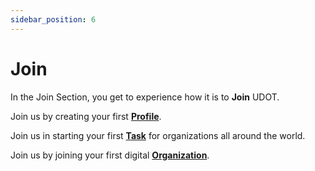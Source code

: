 ```yaml
---
sidebar_position: 6
---
```


# Join

In the Join Section, you get to experience how it is to **Join** UDOT.

Join us by creating your first [**Profile**](guides/profiles.md). 

Join us in starting your first [**Task**](/guides/tasks.md) for organizations all around the world.

Join us by joining your first digital [**Organization**](guides/organization.md). 


